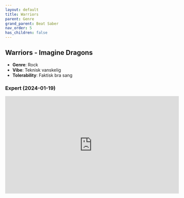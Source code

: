 ```yaml
---
layout: default
title: Warriors
parent: Genre
grand_parent: Beat Saber
nav_order: 5
has_children: false
---
```


## Warriors - Imagine Dragons
- **Genre**: Rock
- **Vibe**: Teknisk vanskelig
- **Tolerability**: Faktisk bra sang


### Expert (2024-01-19)

<iframe width="560" height="315" src="https://www.youtube.com/embed/Hg6iJxgYXcU?si=kK4lrMARYXlzzrIM" title="YouTube video player" frameborder="0" allow="accelerometer; autoplay; clipboard-write; encrypted-media; gyroscope; picture-in-picture; web-share" allowfullscreen></iframe>

